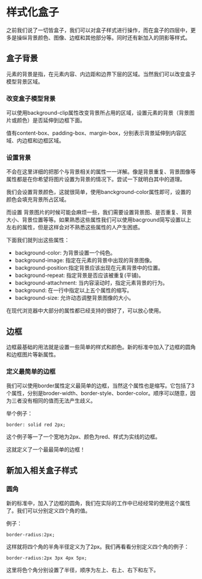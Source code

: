 # 样式化盒子

之前我们说了一切皆盒子，我们可以对盒子样式进行操作，而在盒子的四层中，更多是操纵背景颜色、图像、边框和其他部分等。同时还有新加入的阴影等样式。

## 盒子背景

元素的背景是指，在元素内容、内边距和边界下层的区域。当然我们可以改变盒子模型背景区域。

### 改变盒子模型背景

可以使用background-clip属性改变背景所占用的区域，设置元素的背景（背景图片或颜色）是否延伸到边框下面。

值有content-box、padding-box、margin-box，分别表示背景延伸到内容区域、内边框和边框区域。

### 设置背景

不会在这里详细的把那个与背景相关的属性一一详解。像是背景重复、背景图像等属性都是在你希望将图片设置为背景的情况下。尝试一下就明白其中的道理。

我们会设置背景颜色，这就很简单，使用banckground-color属性即可，设置的颜色会填充背景所占区域。

而设置 背景图片的时候可能会麻烦一些，我们需要设置背景图、是否重复、背景大小、背景位置等等。如果熟悉这些属性我们可以使用bacground简写设置以上左右的属性，但是这样会对不熟悉这些属性的人产生困惑。

下面我们就列出这些属性：

* background-color: 为背景设置一个纯色。
* background-image: 指定在元素的背景中出现的背景图像。
* background-position:指定背景应该出现在元素背景中的位置。
* background-repeat: 指定背景是否应该被重复(平铺)。
* background-attachment: 当内容滚动时，指定元素背景的行为。
* background: 在一行中指定以上五个属性的缩写。
* background-size: 允许动态调整背景图像的大小。

在现代浏览器中大部分的属性都已经支持的很好了，可以放心使用。

## 边框

边框最基础的用法就是设置一些简单的样式和颜色。新的标准中加入了边框的圆角和边框图片等新属性。

### 定义最简单的边框

我们可以使用border属性定义最简单的边框，当然这个属性也是缩写。它包括了3个属性，分别是broder-width、border-style、border-color。顺序可以随意，因为三者没有相同的值而无法产生歧义。

举个例子：

```
border: solid red 2px;
```
这个例子等一了一个宽地为2px、颜色为red、样式为实线的边框。

这就定义了一个最最简单的边框！

## 新加入相关盒子样式

### 圆角

新的标准中，加入了边框的圆角，我们在实际的工作中已经经常的使用这个属性了。我们可以分别定义四个角的值。

例子：

```
border-radius:2px;
```

这样就将四个角的半角半径定义为了2px。我们再看看分别定义四个角的例子：

```
border-radius:2px 3px 4px 5px;
```

这里将色个角分别设置了半径，顺序为左上、右上、右下和左下。
